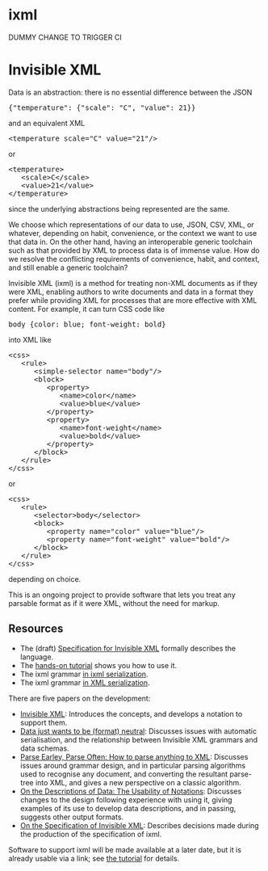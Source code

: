 # ixml

DUMMY CHANGE TO TRIGGER CI

<h1>Invisible XML</h1>

<p>Data is an abstraction: there is no essential difference between the JSON</p>
<pre>{"temperature": {"scale": "C", "value": 21}}</pre>

<p>and an equivalent XML</p>
<pre>&lt;temperature scale="C" value="21"/&gt;</pre>

<p>or</p>
<pre>&lt;temperature&gt;
   &lt;scale&gt;C&lt;/scale&gt;
   &lt;value&gt;21&lt;/value&gt;
&lt;/temperature&gt;</pre>

<p>since the underlying abstractions being represented are the same. </p>

<p>We choose which representations of our data to use, JSON, CSV, XML, or
whatever, depending on habit, convenience, or the context we want to use that
data in. On the other hand, having an interoperable generic toolchain such as
that provided by XML to process data is of immense value. How do we resolve the
conflicting requirements of convenience, habit, and context, and still enable a
generic toolchain? </p>

<p>Invisible XML (ixml) is a method for treating non-XML documents as if they
were XML, enabling authors to write documents and data in a format they prefer
while providing XML for processes that are more effective with XML content. For
example, it can turn CSS code like</p>
<pre>body {color: blue; font-weight: bold}</pre>

<p>into XML like</p>
<pre>&lt;css&gt;
   &lt;rule&gt;
      &lt;simple-selector name="body"/&gt;
      &lt;block&gt;
         &lt;property&gt;
            &lt;name&gt;color&lt;/name&gt;
            &lt;value&gt;blue&lt;/value&gt;
         &lt;/property&gt;
         &lt;property&gt;
            &lt;name&gt;font-weight&lt;/name&gt;
            &lt;value&gt;bold&lt;/value&gt;
         &lt;/property&gt;
      &lt;/block&gt;
   &lt;/rule&gt;
&lt;/css&gt;</pre>

<p>or</p>
<pre>&lt;css&gt;
   &lt;rule&gt;
      &lt;selector&gt;body&lt;/selector&gt;
      &lt;block&gt;
         &lt;property name="color" value="blue"/&gt;
         &lt;property name="font-weight" value="bold"/&gt;
      &lt;/block&gt;
   &lt;/rule&gt;
&lt;/css&gt;</pre>

<p>depending on choice.</p>

<p>This is an ongoing project to provide software that lets you treat any
parsable format as if it were XML, without the need for markup. </p>

<h2>Resources</h2>
<ul>
<li>The (draft) <a href="ixml-specification.html">Specification for Invisible XML</a> formally describes the language.</li>
<li>The <a href="http://www.cwi.nl/~steven/ixml/tutorial/">hands-on tutorial</a> shows you how to use it.</li>
<li>The ixml grammar <a href="ixml.ixml">in ixml serialization</a>.</li>
<li>The ixml grammar <a href="ixml.xml">in XML serialization</a>.</li>
</ul>

<p>There are five papers on the development:</p>
<ul>
  <li><a
    href="http://www.cwi.nl/~steven/Talks/2013/08-07-invisible-xml/invisible-xml-3.html">Invisible
    XML</a>: Introduces the concepts, and develops a notation to support them.
  </li>
  <li><a href="http://www.cwi.nl/~steven/Talks/2016/02-12-prague/data.html">Data just wants to be
    (format) neutral</a>:
    Discusses issues with automatic serialisation, and the relationship
    between Invisible XML grammars and data schemas.
  </li>
  <li><a href="http://www.cwi.nl/~steven/Talks/2016/06-05-london/xml-london.html">Parse Earley, Parse
    Often: How to parse anything to XML</a>:
    Discusses issues around grammar design, and in particular parsing
    algorithms used to recognise any document, and converting the resultant
    parse-tree into XML, and gives a new perspective on a classic algorithm.
  </li>
  <li><a
    href="http://archive.xmlprague.cz/2017/files/xmlprague-2017-proceedings.pdf#page=155">On
    the Descriptions of Data: The Usability of Notations</a>:
    Discusses changes to the design following experience with using it,
    giving examples of its use to develop data descriptions, and in passing,
    suggests other output formats.
  </li>
  <li><a
    href="https://archive.xmlprague.cz/2019/files/xmlprague-2019-proceedings.pdf#page=425">On
    the Specification of Invisible XML</a>:
    Describes decisions made during the production of the specification of
    ixml.
  </li>
</ul>

<p>Software to support ixml will be made available at a later date, but it
      is already usable via a link; see <a href="http://www.cwi.nl/~steven/ixml/tutorial/">the tutorial</a> for details.</p>
